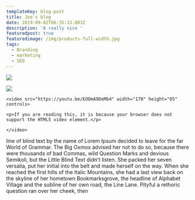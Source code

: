 ```yaml
---
templateKey: blog-post
title: Joe's blog
date: 2019-09-02T06:35:13.003Z
description: 'A really nice '
featuredpost: true
featuredimage: /img/products-full-width.jpg
tags:
  - Branding
  - marketing
  - SEO
---
```

![](/img/blog-index.jpg)

![](/img/products-grid3.jpg)

```
<video src="https://youtu.be/EOOmA9DeMb4" width="170" height="85" controls>
```

```
<p>If you are reading this, it is because your browser does not support the HTML5 video element.</p>
```

```
</video>
```

line of blind text by the name of Lorem Ipsum decided to leave for the far World of Grammar. The Big Oxmox advised her not to do so, because there were thousands of bad Commas, wild Question Marks and devious Semikoli, but the Little Blind Text didn’t listen. She packed her seven versalia, put her initial into the belt and made herself on the way. When she reached the first hills of the Italic Mountains, she had a last view back on the skyline of her hometown Bookmarksgrove, the headline of Alphabet Village and the subline of her own road, the Line Lane. Pityful a rethoric question ran over her cheek, then
